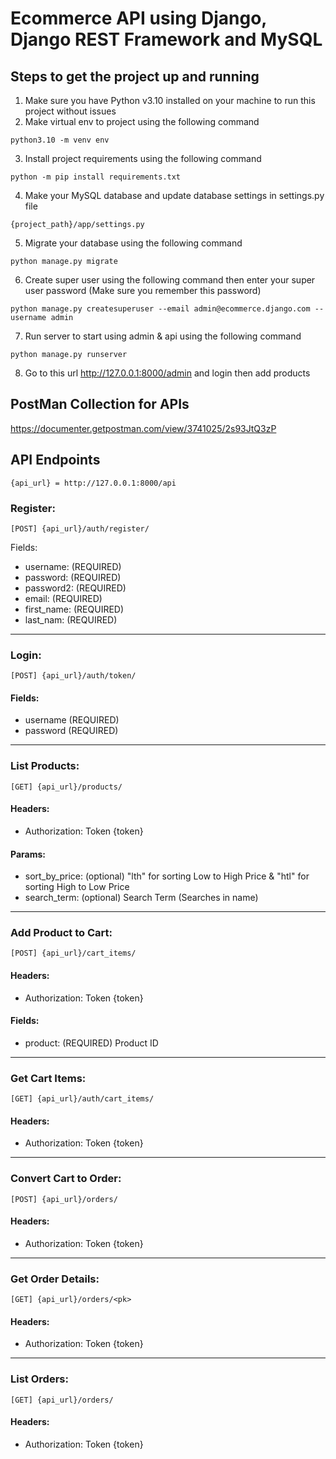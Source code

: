 # Ecommerce API using Django, Django REST Framework and MySQL

## Steps to get the project up and running

1. Make sure you have Python v3.10 installed on your machine to run this project without issues
2. Make virtual env to project using the following command
```
python3.10 -m venv env
```
3. Install project requirements using the following command
```
python -m pip install requirements.txt
```
4. Make your MySQL database and update database settings in settings.py file
```
{project_path}/app/settings.py
```
5. Migrate your database using the following command
```
python manage.py migrate
```
6. Create super user using the following command then enter your super user password (Make sure you remember this password)
```
python manage.py createsuperuser --email admin@ecommerce.django.com --username admin
```
7. Run server to start using admin & api using the following command
```
python manage.py runserver
```
8. Go to this url http://127.0.0.1:8000/admin and login then add products


## PostMan Collection for APIs
https://documenter.getpostman.com/view/3741025/2s93JtQ3zP

## API Endpoints
```
{api_url} = http://127.0.0.1:8000/api
```

### Register:
```
[POST] {api_url}/auth/register/
```
Fields:
* username: (REQUIRED)
* password: (REQUIRED)
* password2: (REQUIRED)
* email: (REQUIRED)
* first_name: (REQUIRED)
* last_nam: (REQUIRED)

---

### Login:
```
[POST] {api_url}/auth/token/
```
#### Fields:
* username (REQUIRED)
* password (REQUIRED)

---

### List Products:
```
[GET] {api_url}/products/
```
#### Headers:
* Authorization: Token {token}
#### Params:
* sort_by_price: (optional) "lth" for sorting Low to High Price & "htl" for sorting High to Low Price
* search_term: (optional) Search Term (Searches in name)

---

### Add Product to Cart:
```
[POST] {api_url}/cart_items/
```
#### Headers:
* Authorization: Token {token}
#### Fields:
* product: (REQUIRED) Product ID

---

### Get Cart Items:
```
[GET] {api_url}/auth/cart_items/
```
#### Headers:
* Authorization: Token {token}

---

### Convert Cart to Order:
```
[POST] {api_url}/orders/
```
#### Headers:
* Authorization: Token {token}

---

### Get Order Details:
```
[GET] {api_url}/orders/<pk>
```
#### Headers:
* Authorization: Token {token}

---

### List Orders:
```
[GET] {api_url}/orders/
```
#### Headers:
* Authorization: Token {token}
